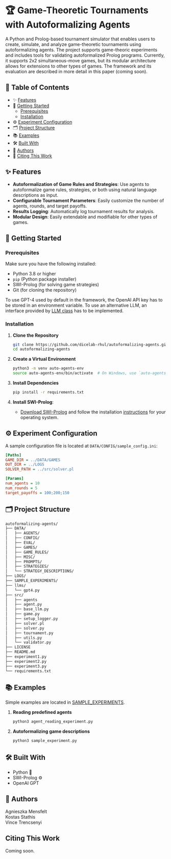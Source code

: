 # 🏆 Game-Theoretic Tournaments with Autoformalizing Agents

A Python and Prolog-based tournament simulator that enables users to create, simulate, and analyze game-theoretic tournaments using autoformalizing agents. The project supports game-theoric experiments and includes tools for validating autoformalized Prolog programs. Currently, it supports 2x2 simultaneous-move games, but its modular architecture allows for extensions to other types of games. The framework and its evaluation are described in more detail in this paper (coming soon). 

## 📑 Table of Contents

- ✨ [Features](#-features)
- 🚀 [Getting Started](#-getting-started)
  - [Prerequisites](#prerequisites)
  - [Installation](#installation)
- ⚙️ [Experiment Configuration](#-experiment-configuration)
- 🗂️ [Project Structure](#-project-structure)
- 📚 [Examples](#-examples)
- 🛠️ [Built With](#-built-with)
- 👥 [Authors](#-authors)
- 📝 [Citing This Work](#-citing-this-work)

## ✨ Features

- **Autoformalization of Game Rules and Strategies**: Use agents to autoformalize game rules, strategies, or both using natural language descriptions as input.
- **Configurable Tournament Parameters**: Easily customize the number of agents, rounds, and target payoffs.
- **Results Logging**: Automatically log tournament results for analysis.
- **Modular Design**: Easily extendable and modifiable for other types of games.

## 🚀 Getting Started

### Prerequisites

Make sure you have the following installed:

- Python 3.8 or higher
- `pip` (Python package installer)
- SWI-Prolog (for solving game strategies)
- Git (for cloning the repository)

To use GPT-4 used by default in the framework, the OpenAI API key has to be stored in an environment variable. To use an alternative LLM, an interface provided by [LLM class](src/base_llm.py) has to be implemented. 

### Installation

1. **Clone the Repository**
    ```bash
    git clone https://github.com/dicelab-rhul/autoformalizing-agents.git
    cd autoformalizing-agents
    ```

2. **Create a Virtual Environment**
    ```bash
    python3 -m venv auto-agents-env
    source auto-agents-env/bin/activate  # On Windows, use `auto-agents-env\Scripts\activate`
    ```

3. **Install Dependencies**
    ```bash
    pip install -r requirements.txt
    ```
    
4. **Install SWI-Prolog**:

   - [Download SWI-Prolog](https://www.swi-prolog.org/Download.html) and follow the installation [instructions](https://wwu-pi.github.io/tutorials/lectures/lsp/010_install_swi_prolog.html) for your operating system.    


## ⚙️ Experiment Configuration

A sample configuration file is located at `DATA/CONFIG/sample_config.ini`:

```ini
[Paths]
GAME_DIR = ../DATA/GAMES
OUT_DIR = ../LOGS
SOLVER_PATH = ../src/solver.pl

[Params]
num_agents = 10
num_rounds = 5
target_payoffs = 100;200;150
```

## 🗂️ Project Structure

```bash
autoformalizing-agents/
├── DATA/
│   ├── AGENTS/
│   ├── CONFIG/
│   ├── EVAL/
│   ├── GAMES/
│   ├── GAME_RULES/
│   ├── MISC/
│   ├── PROMPTS/
│   ├── STRATEGIES/
│   └── STRATEGY_DESCRIPTIONS/
├── LOGS/
├── SAMPLE_EXPERIMENTS/
├── llms/
│   └── gpt4.py
├── src/
│   ├── agents
│   ├── agent.py
│   ├── base_llm.py
│   ├── game.py
│   ├── setup_logger.py
│   ├── solver.pl
│   ├── solver.py
│   ├── tournament.py
│   ├── utils.py
│   └── validator.py
├── LICENSE
├── README.md
├── experiment1.py
├── experiment2.py
├── experiment3.py
└── requirements.txt
```

## 📚 Examples
Simple examples are located in [SAMPLE_EXPERIMENTS](SAMPLE_EXPERIMENTS/agent_reading_experiment.py). 
1. **Reading predefined agents**
    ```bash
    python3 agent_reading_experiment.py
    ```
2. **Autoformalizing game descriptions**
    ```bash
    python3 sample_experiment.py
    ```    

## 🛠️ Built With
- Python 🐍
- SWI-Prolog ⚙️
- OpenAI GPT

## 👥 Authors

Agnieszka Mensfelt </br>
Kostas Stathis </br>
Vince Trencsenyi

## Citing This Work

Coming soon.
